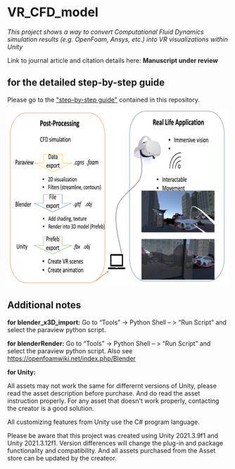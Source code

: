 # VR_CFD_model
_This project shows a way to convert Computational Fluid Dynamics simulation results (e.g. OpenFoam, Ansys, etc.) into VR visualizations within Unity_


Link to journal article and citation details here: **Manuscript under review**

## for the detailed step-by-step guide
Please go to the ["step-by-step guide"](./step-to-step-guide.pdf) contained in this repository. 

![CFD-to-VR](./CFD-VR-workflow.png)

## Additional notes

**for blender_x3D_import:**
Go to “Tools” -> Python Shell – > “Run Script” and select the paraview python script.

**for blenderRender:**
Go to “Tools” -> Python Shell – > “Run Script” and select the paraview python script. Also see https://openfoamwiki.net/index.php/Blender

**for Unity:**

All assets may not work the same for differernt versions of Unity, please read the asset 
description before purchase. And do read the asset instruction properly. For any asset that doesn't work properly, contacting the creator is a good solution. 

All customizing features from Unity use the C# program language.

Please be aware that this project was created using Unity 2021.3.9f1 and Unity 2021.3.12f1. Version differences will change the plug-in and package functionality and compatibility. And all assets purchased from the Asset store can be updated by the createor.

